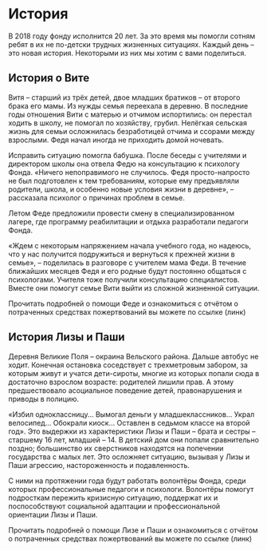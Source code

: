 <h1>История</h1>
В 2018 году фонду исполнится 20 лет. За это время мы помогли сотням ребят в их не по-детски трудных жизненных ситуациях. 
Каждый день – это новая история. Некоторыми из них мы хотим с вами поделиться.
<h2>История о Вите</h2>
<p>Витя – старший из трёх детей, двое младших братиков – от второго брака его мамы. Из нужды семья переехала в деревню. 
В последние годы отношения Вити с матерью и отчимом испортились: он перестал ходить в школу, не помогал по хозяйству, грубил. 
Нелёгкая сельская жизнь для семьи осложнилась безработицей отчима и ссорами между взрослыми. Федя начал иногда не приходить домой ночевать. 
<p>Исправить ситуацию помогла бабушка. После беседы с учителями и директором школы она отвела Федю на консультацию к психологу Фонда. 
«Ничего непоправимого не случилось. Федя просто-напросто не был подготовлен к тем требованиям, которые ему предъявляли родители, школа, и особенно новые условия жизни в деревне», – рассказала психолог о причинах проблем в семье. 
<p>Летом Феде предложили провести смену в специализированном лагере, где программу реабилитации и отдыха разработали педагоги Фонда. 

«Ждем с некоторым напряжением начала учебного года, но надеюсь, что у нас получится подружиться и вернуться к прежней жизни в семье», – поделилась в разговоре с учителем мама Феди.
В течение ближайших месяцев Федя и его родные будут постоянно общаться с психологами. Учителя тоже получили консультацию специалистов. Вместе они помогут семье Вити выйти из сложной жизненной ситуации.
<p>Прочитать подробней о помощи Феде и ознакомиться с отчётом о потраченных средствах пожертвований вы можете по ссылке (линк)

<h2>История Лизы и Паши</h2>
Деревня Великие Поля – окраина Вельского района. Дальше автобус не ходит. Конечная остановка соседствует с трехметровым забором, за которым живут и учатся дети-сироты, многие из которых попали сюда в достаточно взрослом возрасте: родителей лишили прав. 
А этому предшествовало асоциальное поведение детей, правонарушения и приводы в полицию.

«Избил одноклассницу... Вымогал деньги у младшеклассников... Украл велосипед… Обокрали киоск… Оставлен в седьмом классе на второй год». Это выдержки из характеристики Лизы и Паши –  брата и сестры – старшему 16 лет, младшей – 14.
В детский дом они попали сравнительно поздно; большинство их сверстников находятся на попечении государства с малых лет. 
Это осложняет ситуацию, вызывая у Лизы и Паши агрессию, настороженность и подавленность. 

С ними на протяжении года будут работать волонтёры Фонда, среди которых профессиональные педагоги и психологи. Волонтёры помогут подросткам пережить кризисную ситуацию, поддержат их и поспособствуют социальной адаптации и профессиональной ориентации Лизы и Паши.  
<p>Прочитать подробней о помощи Лизе и Паши и ознакомиться с отчётом о потраченных средствах пожертвований вы можете по ссылке (линк)
